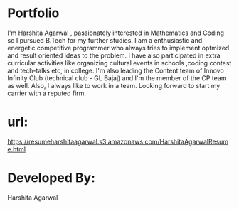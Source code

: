 # Portfolio
I'm Harshita Agarwal ,
passionately interested in Mathematics and Coding so I pursued B.Tech for my further studies. I am a enthusiastic and energetic competitive programmer who always tries to implement optmized and result oriented ideas to the problem. I have also participated in extra curricular activities like organizing cultural events in schools ,coding contest and tech-talks etc, in college. I'm also leading the Content team of Innovo Infinity Club (technical club - GL Bajaj) and I'm the member of the CP team as well. Also, I always like to work in a team. Looking forward to start my carrier with a reputed firm.

# url:
https://resumeharshitaagarwal.s3.amazonaws.com/HarshitaAgarwalResume.html

# Developed By: 
Harshita Agarwal
